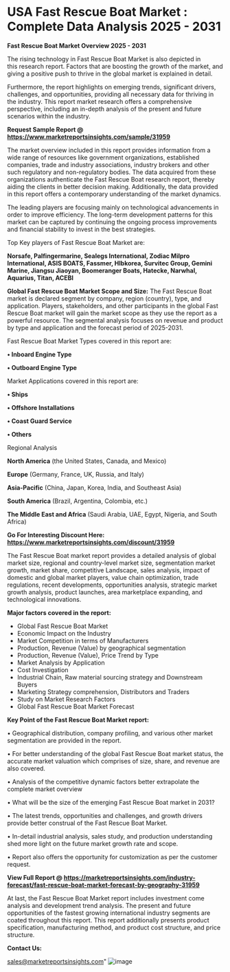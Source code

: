  # USA Fast Rescue Boat Market : Complete Data Analysis 2025 - 2031

<Strong> Fast Rescue Boat Market Overview 2025 - 2031</strong>

The rising technology in Fast Rescue Boat Market is also depicted in this research report. Factors that are boosting the growth of the market, and giving a positive push to thrive in the global market is explained in detail.

Furthermore, the report highlights on emerging trends, significant drivers, challenges, and opportunities, providing all necessary data for thriving in the industry. This report market research offers a comprehensive perspective, including an in-depth analysis of the present and future scenarios within the industry.

<strong>Request Sample Report @ <a href=https://www.marketreportsinsights.com/sample/31959>https://www.marketreportsinsights.com/sample/31959</a></strong>

The market overview included in this report provides information from a wide range of resources like government organizations, established companies, trade and industry associations, industry brokers and other such regulatory and non-regulatory bodies. The data acquired from these organizations authenticate the Fast Rescue Boat research report, thereby aiding the clients in better decision making. Additionally, the data provided in this report offers a contemporary understanding of the market dynamics.

The leading players are focusing mainly on technological advancements in order to improve efficiency. The long-term development patterns for this market can be captured by continuing the ongoing process improvements and financial stability to invest in the best strategies.

Top Key players of Fast Rescue Boat Market are:

<strong>Norsafe, Palfingermarine, Sealegs International, Zodiac Milpro International, ASIS BOATS, Fassmer, Hlbkorea, Survitec Group, Gemini Marine, Jiangsu Jiaoyan, Boomeranger Boats, Hatecke, Narwhal, Aquarius, Titan, ACEBI</strong>

<strong><b>Global Fast Rescue Boat Market Scope and Size:</b></strong>
The Fast Rescue Boat market is declared segment by company, region (country), type, and application. Players, stakeholders, and other participants in the global Fast Rescue Boat market will gain the market scope as they use the report as a powerful resource. The segmental analysis focuses on revenue and product by type and application and the forecast period of 2025-2031.

Fast Rescue Boat Market Types covered in this report are:

<strong>• Inboard Engine Type

• Outboard Engine Type</strong>

Market Applications covered in this report are:

<strong>• Ships

• Offshore Installations

• Coast Guard Service

• Others</strong> 

Regional Analysis

<strong>North America</strong> (the United States, Canada, and Mexico)

<strong>Europe</strong> (Germany, France, UK, Russia, and Italy)

<strong>Asia-Pacific</strong> (China, Japan, Korea, India, and Southeast Asia)

<strong>South America</strong> (Brazil, Argentina, Colombia, etc.)

<strong>The Middle East and Africa</strong> (Saudi Arabia, UAE, Egypt, Nigeria, and South Africa)

<strong>Go For Interesting Discount Here: <a href=https://www.marketreportsinsights.com/discount/31959>https://www.marketreportsinsights.com/discount/31959</a></strong>

The Fast Rescue Boat market report provides a detailed analysis of global market size, regional and country-level market size, segmentation market growth, market share, competitive Landscape, sales analysis, impact of domestic and global market players, value chain optimization, trade regulations, recent developments, opportunities analysis, strategic market growth analysis, product launches, area marketplace expanding, and technological innovations.

<strong><b>Major factors covered in the report:</b></strong>
<ul>
  <li>Global Fast Rescue Boat Market </li>
  <li>Economic Impact on the Industry</li>
  <li>Market Competition in terms of Manufacturers</li>
  <li>Production, Revenue (Value) by geographical segmentation</li>
  <li>Production, Revenue (Value), Price Trend by Type</li>
  <li>Market Analysis by Application</li>
  <li>Cost Investigation</li>
  <li>Industrial Chain, Raw material sourcing strategy and Downstream Buyers</li>
  <li>Marketing Strategy comprehension, Distributors and Traders</li>
  <li>Study on Market Research Factors</li>
  <li>Global Fast Rescue Boat Market Forecast</li>
</ul>

<strong><b>Key Point of the Fast Rescue Boat Market report:</b></strong>

• Geographical distribution, company profiling, and various other market segmentation are provided in the report.

• For better understanding of the global Fast Rescue Boat market status, the accurate market valuation which comprises of size, share, and revenue are also covered.

• Analysis of the competitive dynamic factors better extrapolate the complete market overview

• What will be the size of the emerging Fast Rescue Boat market in 2031?

• The latest trends, opportunities and challenges, and growth drivers provide better construal of the Fast Rescue Boat Market.

• In-detail industrial analysis, sales study, and production understanding shed more light on the future market growth rate and scope.

• Report also offers the opportunity for customization as per the customer request.

<strong><b>View Full Report @ <a href=https://marketreportsinsights.com/industry-forecast/fast-rescue-boat-market-forecast-by-geography-31959>https://marketreportsinsights.com/industry-forecast/fast-rescue-boat-market-forecast-by-geography-31959</a></b></strong>


At last, the Fast Rescue Boat Market report includes investment come analysis and development trend analysis. The present and future opportunities of the fastest growing international industry segments are coated throughout this report. This report additionally presents product specification, manufacturing method, and product cost structure, and price structure.

<strong>Contact Us:</strong>

sales@marketreportsinsights.com"
![image](https://github.com/user-attachments/assets/187161d5-4b65-4526-8769-6187fd62cb18)
